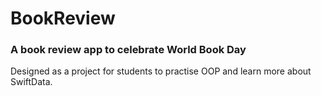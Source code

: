 # BookReview
### A book review app to celebrate World Book Day

Designed as a project for students to practise OOP and learn more about SwiftData. 


